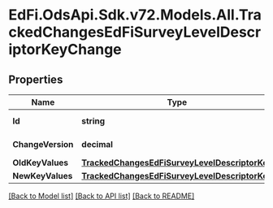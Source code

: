 # EdFi.OdsApi.Sdk.v72.Models.All.TrackedChangesEdFiSurveyLevelDescriptorKeyChange

## Properties

Name | Type | Description | Notes
------------ | ------------- | ------------- | -------------
**Id** | **string** | Resource identifier | [optional] 
**ChangeVersion** | **decimal** | Change version | [optional] 
**OldKeyValues** | [**TrackedChangesEdFiSurveyLevelDescriptorKey**](TrackedChangesEdFiSurveyLevelDescriptorKey.md) |  | [optional] 
**NewKeyValues** | [**TrackedChangesEdFiSurveyLevelDescriptorKey**](TrackedChangesEdFiSurveyLevelDescriptorKey.md) |  | [optional] 

[[Back to Model list]](../../README.md#documentation-for-models) [[Back to API list]](../../README.md#documentation-for-api-endpoints) [[Back to README]](../../README.md)

